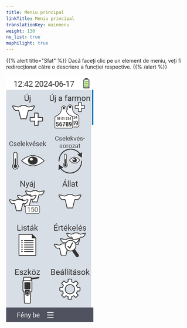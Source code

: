 ```yaml
---
title: Meniu principal
linkTitle: Meniu principal
translationKey: mainmenu
weight: 130
no_list: true
maphilight: true
---
```

{{% alert title="Sfat" %}}
Dacă faceți clic pe un element de meniu, veți fi redirecționat către o descriere a funcției respective.
{{% /alert %}}

<img src="mainmenu.png" alt="Meniu principal VitalControl" title="Meniu principal" usemap="#workmap" class="maphilight" />

<map name="workmap">
  <area shape="rect" coords="3,40,116,160" alt="Nou" title="Creați animale noi&#10;Clic mouse: deschideți documentația" href="/ro/docs/new/">
  <area shape="rect" coords="3,160,116,280" alt="Acțiuni" title="Acțiuni asupra animalelor&#10;Clic mouse: deschideți documentația" href="/ro/docs/actions/">
  <area shape="rect" coords="3,280,116,400" alt="Turmă" title="Meniu turmă&#10;Clic mouse: deschideți documentația" href="/ro/docs/herd/">
  <area shape="rect" coords="3,400,116,520" alt="Liste" title="Liste de animale&#10;Clic mouse: deschideți documentația" href="/ro/docs/lists/">
  <area shape="rect" coords="3,520,116,634" alt="Dispozitiv" title="Dispozitiv&#10;Clic mouse: deschideți documentația" href="/ro/docs/device/">

  <area shape="rect" coords="116,40,230,160" alt="Nou în fermă" title="Accesul animalelor&#10;Clic mouse: deschideți documentația" href="/ro/docs/new-on-farm/">
  <area shape="rect" coords="116,160,230,280" alt="Lanț de acțiuni" title="Lanț de acțiuni&#10;Clic mouse: deschideți documentația" href="/ro/docs/chain-of-actions/">
  <area shape="rect" coords="116,280,230,400" alt="Animal" title="Animal&#10;Clic mouse: deschideți documentația" href="/ro/docs/animal/">
  <area shape="rect" coords="116,400,230,520" alt="Evaluare" title="Evaluare&#10;Clic mouse: deschideți documentația" href="/ro/docs/evaluation/">
  <area shape="rect" coords="116,520,230,634" alt="Setări" title="Setări&#10;Clic mouse: deschideți documentația" href="/ro/docs/settings/">
</map>
